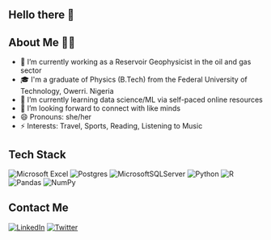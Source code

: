 ## Hello there 👋

  
## About Me 👩‍💼

- 🔭 I’m currently working as a Reservoir Geophysicist in the oil and gas sector
- 🎓 I'm a graduate of Physics (B.Tech) from the Federal University of Technology, Owerri. Nigeria
- 🌱 I’m currently learning data science/ML via self-paced online resources
- 🤔 I’m looking forward to connect with like minds
- 😄 Pronouns: she/her
- ⚡  Interests: Travel, Sports, Reading, Listening to Music 

## Tech Stack
![Microsoft Excel](https://img.shields.io/badge/Microsoft_Excel-217346?style=for-the-badge&logo=microsoft-excel&logoColor=white)
![Postgres](https://img.shields.io/badge/postgres-%23316192.svg?style=for-the-badge&logo=postgresql&logoColor=white)
![MicrosoftSQLServer](https://img.shields.io/badge/Microsoft%20SQL%20Sever-CC2927?style=for-the-badge&logo=microsoft%20sql%20server&logoColor=white)
![Python](https://img.shields.io/badge/python-3670A0?style=for-the-badge&logo=python&logoColor=ffdd54)
![R](https://img.shields.io/badge/r-%23276DC3.svg?style=for-the-badge&logo=r&logoColor=white)
![Pandas](https://img.shields.io/badge/pandas-%23150458.svg?style=for-the-badge&logo=pandas&logoColor=white)
![NumPy](https://img.shields.io/badge/numpy-%23013243.svg?style=for-the-badge&logo=numpy&logoColor=white)

## Contact Me
[![LinkedIn](https://img.shields.io/badge/linkedin-%230077B5.svg?style=for-the-badge&logo=linkedin&logoColor=white)](https://www.linkedin.com/in/nnenna-okereke-427b93b6/)
[![Twitter](https://img.shields.io/badge/Twitter-%231DA1F2.svg?style=for-the-badge&logo=Twitter&logoColor=white)](https://twitter.com/ninachars)

